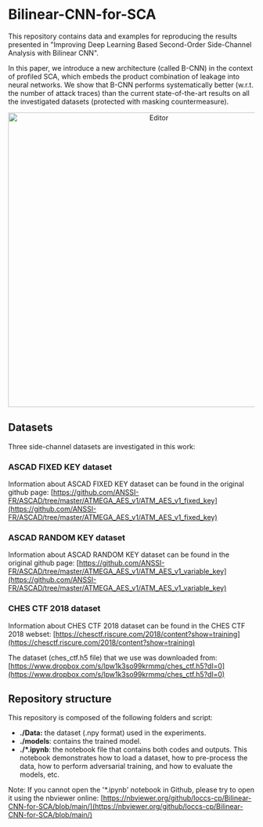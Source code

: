 # Bilinear-CNN-for-SCA

This repository contains data and examples for reproducing the results presented in "Improving Deep Learning Based Second-Order Side-Channel Analysis with Bilinear CNN". 

In this paper, we introduce a new architecture (called B-CNN) in the context of profiled SCA, which embeds the product combination of leakage into neural networks. We show that B-CNN performs systematically better (w.r.t. the number of attack traces) than the current state-of-the-art results on all the investigated datasets (protected with masking countermeasure). 

<div align="center">
	<img src="https://github.com/loccs-cp/Bilinear-CNN-for-SCA/raw/main/figures/B-CNN.jpg" alt="Editor" width="600">
</div>

## Datasets

Three side-channel datasets are investigated in this work:

### ASCAD FIXED KEY dataset
Information about ASCAD FIXED KEY dataset can be found in the original github page: [https://github.com/ANSSI-FR/ASCAD/tree/master/ATMEGA_AES_v1/ATM_AES_v1_fixed_key](https://github.com/ANSSI-FR/ASCAD/tree/master/ATMEGA_AES_v1/ATM_AES_v1_fixed_key)

### ASCAD RANDOM KEY dataset
Information about ASCAD RANDOM KEY dataset can be found in the original github page: [https://github.com/ANSSI-FR/ASCAD/tree/master/ATMEGA_AES_v1/ATM_AES_v1_variable_key](https://github.com/ANSSI-FR/ASCAD/tree/master/ATMEGA_AES_v1/ATM_AES_v1_variable_key)

### CHES CTF 2018 dataset
Information about CHES CTF 2018 dataset can be found in the CHES CTF 2018 webset: [https://chesctf.riscure.com/2018/content?show=training](https://chesctf.riscure.com/2018/content?show=training)

The dataset (ches_ctf.h5 file) that we use was downloaded from: [https://www.dropbox.com/s/lpw1k3so99krmmq/ches_ctf.h5?dl=0](https://www.dropbox.com/s/lpw1k3so99krmmq/ches_ctf.h5?dl=0)

## Repository structure
This repository is composed of the following folders and script:

- **./Data:** the dataset (.npy format) used in the experiments. 
- **./models**: contains the trained model.
- **./\*.ipynb**: the notebook file that contains both codes and outputs. This notebook demonstrates how to load a dataset, how to pre-process the data, how to perform adversarial training, and how to evaluate the models, etc.

Note: If you cannot open the '*.ipynb' notebook in Github, please try to open it using the nbviewer online: [https://nbviewer.org/github/loccs-cp/Bilinear-CNN-for-SCA/blob/main/](https://nbviewer.org/github/loccs-cp/Bilinear-CNN-for-SCA/blob/main/)
